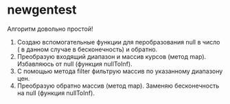 # newgentest

Алгоритм довольно простой!

1. Создаю вспомогательные функции для перобразования null в число ( в данном случае в бесконечность) и обратно.
2. Преобразую входящий диапазон и массив курсов (метод map). Избавляюсь от null (функция nullToInf).
3. С помощью метода filter фильтрую массив по указанному диапазону цен.
4. Преобразую обратно массив (метод map). Заменяю бесконечность на null (функция nullToInf).
